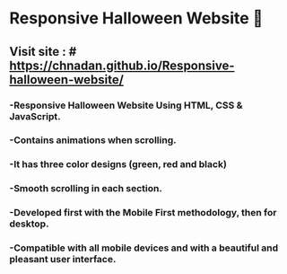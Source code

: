 
# Responsive Halloween Website 🎃 
## Visit site : # https://chnadan.github.io/Responsive-halloween-website/
### -Responsive Halloween Website Using HTML, CSS & JavaScript.
### -Contains animations when scrolling.
### -It has three color designs (green, red and black)
### -Smooth scrolling in each section.
### -Developed first with the Mobile First methodology, then for desktop.
### -Compatible with all mobile devices and with a beautiful and pleasant user interface.
 

